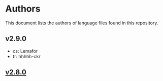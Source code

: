 # Authors

This document lists the authors of language files found in this repository.

## v2.9.0

* cs: Lemafor
* tr: hhhhh-ckr

## [v2.8.0](https://github.com/Shopkeepers/Language-Files/blob/v2.8.0/AUTHORS.md)
